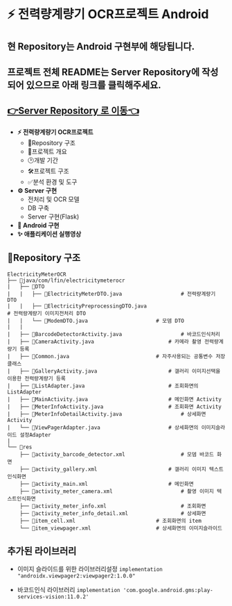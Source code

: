 # ⚡ 전력량계량기 OCR프로젝트 Android

## 현 Repository는 Android 구현부에 해당됩니다. 

## 프로젝트 전체 README는 Server Repository에 작성되어 있으므로 아래 링크를 클릭해주세요.

## [👉Server Repository 로 이동👈](https://github.com/yujapie/ElectricityOCRServer)

- **⚡ 전력량계량기 OCR프로젝트**
  - 📁Repository 구조
  - 📌프로젝트 개요
  - 🕑개발 기간
  - 🛠프로젝트 구조
  - ✅분석 환경 및 도구
- **⚙ Server 구현**
  - 전처리 및 OCR 모델
  - DB 구축
  - Server 구현(Flask)
- **📱 Android 구현**
- **✨ 애플리케이션 실행영상**


## 📁Repository 구조

```
ElectricityMeterOCR
├── 📁java/com/lfin/electricitymeterocr
|	├── 📁DTO
|	|	├── 📃ElectricityMeterDTO.java					# 전력량계량기 DTO
|	|	├── 📃ElectricityPreprocessingDTO.java                          # 전력량계량기 이미지전처리 DTO
|	|	└── 📃ModemDTO.java						# 모뎀 DTO
|	|
|	├── 📃BarcodeDetectorActivity.java					# 바코드인식처리
|	├── 📃CameraActivity.java						# 카메라 촬영 전력량계량기 등록
|	├── 📃Common.java							# 자주사용되는 공통변수 저장 클래스
|	├── 📃GalleryActivity.java						# 갤러리 이미지선택을 이용한 전력량계량기 등록
|	├── 📃ListAdapter.java							# 조회화면의 ListAdapter
|	├── 📃MainActivity.java							# 메인화면 Activity
|	├── 📃MeterInfoActivity.java						# 조회화면 Activity
|	├── 📃MeterInfoDetailActivity.java					# 상세화면 Activity
|	└── 📃ViewPagerAdapter.java						# 상세화면의 이미지슬라이드 설정Adapter
|
└── 📁res
	├── 📃activity_barcode_detector.xml					# 모뎀 바코드 화면
	├── 📃activity_gallery.xml						# 갤러리 이미지 텍스트인식화면
	├── 📃activity_main.xml							# 메인화면
	├── 📃activity_meter_camera.xml						# 촬영 이미지 텍스트인식화면
	├── 📃activity_meter_info.xml						# 조회화면
	├── 📃activity_meter_info_detail.xml					# 상세화면
	├── 📃item_cell.xml							# 조회화면의 item
	└── 📃item_viewpager.xml						# 상세화면의 이미지슬라이드
```



## 추가된 라이브러리
- 이미지 슬라이드를 위한 라이브러리설정
```implementation "androidx.viewpager2:viewpager2:1.0.0"```

- 바코드인식 라이브러리
```implementation 'com.google.android.gms:play-services-vision:11.0.2'```
